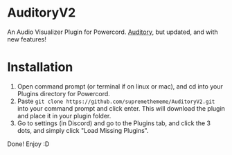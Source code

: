# AuditoryV2
An Audio Visualizer Plugin for Powercord. [Auditory](https://github.com/powercord-community/auditory), but updated, and with new features!

# Installation

1. Open command prompt (or terminal if on linux or mac), and cd into your Plugins directory for Powercord.
2. Paste `git clone https://github.com/supremethememe/AuditoryV2.git` into your command prompt and click enter. This will download the plugin and place it in your plugin folder.
3. Go to settings (in Discord) and go to the Plugins tab, and click the 3 dots, and simply click "Load Missing Plugins".

Done! Enjoy :D
